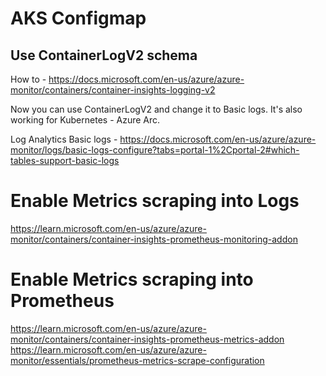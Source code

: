 # AKS Configmap

## Use ContainerLogV2 schema

How to - https://docs.microsoft.com/en-us/azure/azure-monitor/containers/container-insights-logging-v2

Now you can use ContainerLogV2 and change it to Basic logs.
It's also working for Kubernetes - Azure Arc.

Log Analytics Basic logs - https://docs.microsoft.com/en-us/azure/azure-monitor/logs/basic-logs-configure?tabs=portal-1%2Cportal-2#which-tables-support-basic-logs

# Enable Metrics scraping into Logs

https://learn.microsoft.com/en-us/azure/azure-monitor/containers/container-insights-prometheus-monitoring-addon

# Enable Metrics scraping into Prometheus

https://learn.microsoft.com/en-us/azure/azure-monitor/containers/container-insights-prometheus-metrics-addon
https://learn.microsoft.com/en-us/azure/azure-monitor/essentials/prometheus-metrics-scrape-configuration
